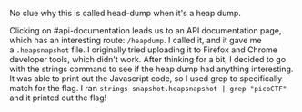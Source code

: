 No clue why this is called head-dump when it's a heap dump.

Clicking on #api-documentation leads us to an API documentation page, which has an interesting route: `/heapdump`. I called it, and it gave me a `.heapsnapshot` file. I originally tried uploading it to Firefox and Chrome developer tools, which didn't work. After thinking for a bit, I decided to go with the strings command to see if the heap dump had anything interesting. It was able to print out the Javascript code, so I used grep to specifically match for the flag. I ran `strings snapshot.heapsnapshot | grep "picoCTF"` and it printed out the flag!